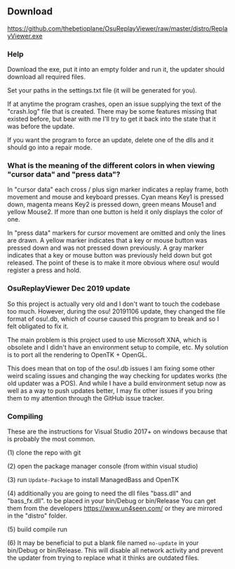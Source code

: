 ## Download

https://github.com/thebetioplane/OsuReplayViewer/raw/master/distro/ReplayViewer.exe

### Help

Download the exe, put it into an empty folder and run it, the updater
should download all required files.

Set your paths in the settings.txt file (it will be generated for you).

If at anytime the program crashes, open an issue supplying the text of
the "crash.log" file that is created. There may be some features missing
that existed before, but bear with me I'll try to get it back into the
state that it was before the update.

If you want the program to force an update, delete one of the dlls and
it should go into a repair mode.

### What is the meaning of the different colors in when viewing "cursor data" and "press data"?

In "cursor data" each cross / plus sign marker indicates a replay frame,
both movement and mouse and keyboard presses. Cyan means Key1 is pressed
down, magenta means Key2 is pressed down, green means Mouse1 and yellow
Mouse2. If more than one button is held it only displays the color of
one.

In "press data" markers for cursor movement are omitted and only the
lines are drawn. A yellow marker indicates that a key or mouse button
was pressed down and was not pressed down previously. A gray marker
indicates that a key or mouse button was previously held down but got
released. The point of these is to make it more obvious where osu! would
register a press and hold.

### OsuReplayViewer Dec 2019 update

So this project is actually very old and I don't want to touch the
codebase too much. However, during the osu! 20191106 update, they
changed the file format of osu!.db, which of course caused this program
to break and so I felt obligated to fix it.

The main problem is this project used to use Microsoft XNA, which is
obsolete and I didn't have an environment setup to compile, etc. My
solution is to port all the rendering to OpenTK + OpenGL.

This does mean that on top of the osu!.db issues I am fixing some other
weird scaling issues and changing the way checking for updates works
(the old updater was a POS). And while I have a build environment setup
now as well as a way to push updates better, I may fix other issues if
you bring them to my attention through the GitHub issue tracker.

### Compiling

These are the instructions for Visual Studio 2017+ on windows because
that is probably the most common.

(1) clone the repo with git

(2) open the package manager console (from within visual studio)

(3) run `Update-Package` to install ManagedBass and OpenTK

(4) additionally you are going to need the dll files "bass.dll" and
"bass_fx.dll". to be placed in your bin/Debug or bin/Release You can get
them from the developers https://www.un4seen.com/ or they are mirrored
in the "distro" folder.

(5) build compile run

(6) It may be beneficial to put a blank file named `no-update` in your
bin/Debug or bin/Release. This will disable all network activity and
prevent the updater from trying to replace what it thinks are outdated
files.
